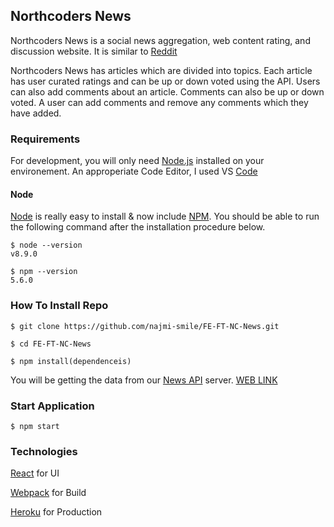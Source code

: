 ## Northcoders News

Northcoders News is a social news aggregation, web content rating, and discussion website. It is similar to [Reddit](https://www.reddit.com/)

Northcoders News has articles which are divided into topics. Each article has user curated ratings and can be up or down voted using the API.
Users can also add comments about an article. Comments can also be up or down voted. A user can add comments and remove any comments which
they have added.


### Requirements
For development, you will only need [Node.js](https://nodejs.org/en/) installed on your environement. 
An approperiate Code Editor, I used VS [Code](https://code.visualstudio.com/)

#### Node 
[Node](http://nodejs.org/) is really easy to install & now include [NPM](https://npmjs.org/).
You should be able to run the following command after the installation procedure
below.

    $ node --version
    v8.9.0

    $ npm --version
    5.6.0

### How To Install Repo

    $ git clone https://github.com/najmi-smile/FE-FT-NC-News.git

    $ cd FE-FT-NC-News

    $ npm install(dependenceis)

You will be getting the data from our [News API](https://github.com/najmi-smile/BE-FT-northcoders-news) server. [WEB LINK](https://quiet-shore-88770.herokuapp.com/)
### Start Application

    $ npm start 

### Technologies
  [React](https://reactjs.org/) for UI

  [Webpack](https://webpack.js.org/) for Build
  
  [Heroku](https://www.heroku.com/) for Production



